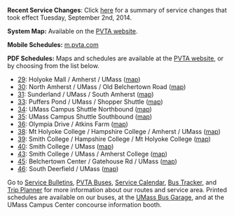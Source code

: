**Recent Service Changes**: Click [here][changes] for a summary of service changes that took effect Tuesday, September 2nd, 2014.

**System Map:** Available on the [PVTA website][map].

**Mobile Schedules:** [m.pvta.com][m]

**PDF Schedules:** Maps and schedules are available at the [PVTA website][schedules], or by choosing from the list below.

* [29][VS]: Holyoke Mall / Amherst / UMass ([map][VS])
* [30][30]: North Amherst / UMass / Old Belchertown Road ([map][30map])
* [31][31]: Sunderland / UMass / South Amherst ([map][31map])
* [33][33]: Puffers Pond / UMass / Shopper Shuttle ([map][33map])
* [34][34]: UMass Campus Shuttle Northbound ([map][34map])
* [35][35]: UMass Campus Shuttle Southbound ([map][35map])
* [36][36]: Olympia Drive / Atkins Farm ([map][36map])
* [38][38]: Mt Holyoke College / Hampshire College / Amherst / UMass ([map][38map])
* [39][39]: Smith College / Hampshire College / Mt Holyoke College ([map][39map])
* [40][VS]: Smith College / UMass ([map][VS])
* [43][VS]: Smith College / UMass / Amherst College ([map][VS])
* [45][45]: Belchertown Center / Gatehouse Rd / UMass ([map][45map])
* [46][46]: South Deerfield / UMass ([map][46map])

Go to [Service Bulletins][news], [PVTA Buses][bus], [Service Calendar][cal],
[Bus Tracker][track], and [Trip Planner][trip] for more information about our routes
and service area. Printed schedules are available on our buses, at the
[UMass Bus Garage][dir], and at the UMass Campus Center concourse information booth.

[30]: http://pvta.com/schedules/Rt30.pdf
[30map]: http://pvta.com/Rt30x.php
[31]: http://pvta.com/schedules/Rt31.pdf
[31map]: http://pvta.com/Rt31x.php
[33]: http://pvta.com/schedules/Rt33.pdf
[33map]: http://pvta.com/Rt33x.php
[34]: http://pvta.com/schedules/Rt34.pdf
[34map]: http://pvta.com/Rt34x.php
[35]: http://pvta.com/schedules/Rt35.pdf
[35map]: http://pvta.com/Rt35x.php
[36]: http://pvta.com/schedules/Rt36.pdf
[36map]: http://pvta.com/Rt36x.php
[38]: http://pvta.com/schedules/Rt38.pdf
[38map]: http://pvta.com/Rt38x.php
[39]: http://pvta.com/schedules/Rt39.pdf
[39map]: http://pvta.com/Rt39x.php
[45]: http://pvta.com/schedules/Rt45.pdf
[45map]: http://pvta.com/media/maps/newService/G45.png
[46]: http://pvta.com/schedules/Rt46.pdf
[46map]: http://pvta.com/media/maps/newService/G46.png
[VS]: other_routes.html


[schedules]: http://pvta.com/schedules.php
[map]: http://pvta.com/systemMap.php
[oldmaps]: maps.html
[m]:    http://m.pvta.com/
[news]: news.html
[bus]:  buses.html
[cal]:  calendar.html
[trip]: trip_planner.html
[dir]:  directions.html
[changes]: 2014_service_changes.html
[track]: bus_tracker.html
